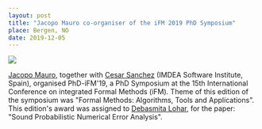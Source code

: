 ```yaml
---
layout: post
title: "Jacopo Mauro co-organiser of the iFM 2019 PhD Symposium"
place: Bergen, NO
date: 2019-12-05
---
```

<img class="img-fluid mx-auto d-block" src="/images/posts/mauro-ifm-2019.jpg">

[Jacopo Mauro](/people.html#jm), together with [Cesar
Sanchez](http://software.imdea.org/~cesar/) (IMDEA Software Institute, Spain),
organised PhD-iFM'19, a PhD Symposium at the 15th International Conference on
integrated Formal Methods (iFM). Theme of this edition of the symposium was "Formal Methods: Algorithms, Tools and Applications". This edition's award was assigned to [Debasmita Lohar](https://www.mpi-sws.org/people/dlohar/), for the paper: "Sound Probabilistic Numerical Error Analysis".